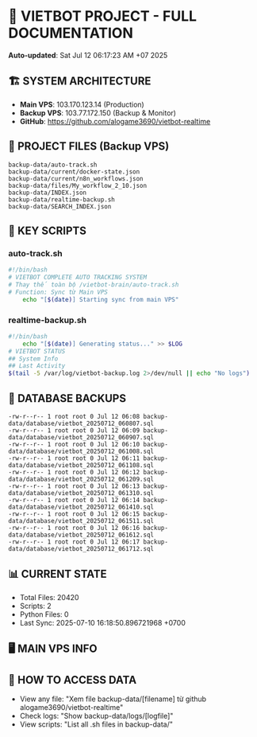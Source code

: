 # 🤖 VIETBOT PROJECT - FULL DOCUMENTATION
**Auto-updated**: Sat Jul 12 06:17:23 AM +07 2025

## 🏗️ SYSTEM ARCHITECTURE
- **Main VPS**: 103.170.123.14 (Production)
- **Backup VPS**: 103.77.172.150 (Backup & Monitor)
- **GitHub**: https://github.com/alogame3690/vietbot-realtime

## 📁 PROJECT FILES (Backup VPS)
```
backup-data/auto-track.sh
backup-data/current/docker-state.json
backup-data/current/n8n_workflows.json
backup-data/files/My_workflow_2_10.json
backup-data/INDEX.json
backup-data/realtime-backup.sh
backup-data/SEARCH_INDEX.json
```

## 🔧 KEY SCRIPTS
### auto-track.sh
```bash
#!/bin/bash
# VIETBOT COMPLETE AUTO TRACKING SYSTEM
# Thay thế toàn bộ /vietbot-brain/auto-track.sh
# Function: Sync từ Main VPS
    echo "[$(date)] Starting sync from main VPS"
```
### realtime-backup.sh
```bash
#!/bin/bash
    echo "[$(date)] Generating status..." >> $LOG
# VIETBOT STATUS
## System Info
## Last Activity
$(tail -5 /var/log/vietbot-backup.log 2>/dev/null || echo "No logs")
```

## 💾 DATABASE BACKUPS
```
-rw-r--r-- 1 root root 0 Jul 12 06:08 backup-data/database/vietbot_20250712_060807.sql
-rw-r--r-- 1 root root 0 Jul 12 06:09 backup-data/database/vietbot_20250712_060907.sql
-rw-r--r-- 1 root root 0 Jul 12 06:10 backup-data/database/vietbot_20250712_061008.sql
-rw-r--r-- 1 root root 0 Jul 12 06:11 backup-data/database/vietbot_20250712_061108.sql
-rw-r--r-- 1 root root 0 Jul 12 06:12 backup-data/database/vietbot_20250712_061209.sql
-rw-r--r-- 1 root root 0 Jul 12 06:13 backup-data/database/vietbot_20250712_061310.sql
-rw-r--r-- 1 root root 0 Jul 12 06:14 backup-data/database/vietbot_20250712_061410.sql
-rw-r--r-- 1 root root 0 Jul 12 06:15 backup-data/database/vietbot_20250712_061511.sql
-rw-r--r-- 1 root root 0 Jul 12 06:16 backup-data/database/vietbot_20250712_061612.sql
-rw-r--r-- 1 root root 0 Jul 12 06:17 backup-data/database/vietbot_20250712_061712.sql
```

## 📊 CURRENT STATE
- Total Files: 20420
- Scripts: 2
- Python Files: 0
- Last Sync: 2025-07-10 16:18:50.896721968 +0700

## 🖥️ MAIN VPS INFO


## 🚨 HOW TO ACCESS DATA
- View any file: "Xem file backup-data/[filename] từ github alogame3690/vietbot-realtime"
- Check logs: "Show backup-data/logs/[logfile]"
- View scripts: "List all .sh files in backup-data/"
